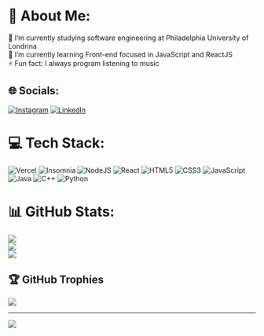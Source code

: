# 💫 About Me: 
🔭 I’m currently studying software engineering at Philadelphia University of Londrina<br>🌱 I’m currently learning Front-end focused in JavaScript and ReactJS<br>⚡ Fun fact: I always program listening to music


## 🌐 Socials:
[![Instagram](https://img.shields.io/badge/Instagram-%23E4405F.svg?logo=Instagram&logoColor=white)](https://instagram.com/junior_gbc) [![LinkedIn](https://img.shields.io/badge/LinkedIn-%230077B5.svg?logo=linkedin&logoColor=white)](https://linkedin.com/in/djuniors) 

# 💻 Tech Stack:
![Vercel](https://img.shields.io/badge/vercel-%23000000.svg?style=for-the-badge&logo=vercel&logoColor=white) ![Insomnia](https://img.shields.io/badge/Insomnia-black?style=for-the-badge&logo=insomnia&logoColor=5849BE) ![NodeJS](https://img.shields.io/badge/node.js-6DA55F?style=for-the-badge&logo=node.js&logoColor=white) ![React](https://img.shields.io/badge/react-%2320232a.svg?style=for-the-badge&logo=react&logoColor=%2361DAFB) ![HTML5](https://img.shields.io/badge/html5-%23E34F26.svg?style=for-the-badge&logo=html5&logoColor=white) ![CSS3](https://img.shields.io/badge/css3-%231572B6.svg?style=for-the-badge&logo=css3&logoColor=white) ![JavaScript](https://img.shields.io/badge/javascript-%23323330.svg?style=for-the-badge&logo=javascript&logoColor=%23F7DF1E) ![Java](https://img.shields.io/badge/java-%23ED8B00.svg?style=for-the-badge&logo=java&logoColor=white) ![C++](https://img.shields.io/badge/c++-%2300599C.svg?style=for-the-badge&logo=c%2B%2B&logoColor=white) ![Python](https://img.shields.io/badge/python-3670A0?style=for-the-badge&logo=python&logoColor=ffdd54)
# 📊 GitHub Stats:
![](https://github-readme-stats.vercel.app/api?username=junior-slv&theme=dark&hide_border=true&include_all_commits=false&count_private=false)<br/>
![](https://github-readme-streak-stats.herokuapp.com/?user=junior-slv&theme=dark&hide_border=true)<br/>
![](https://github-readme-stats.vercel.app/api/top-langs/?username=junior-slv&theme=dark&hide_border=true&include_all_commits=false&count_private=false&layout=compact)

## 🏆 GitHub Trophies
![](https://github-profile-trophy.vercel.app/?username=junior-slv&theme=radical&no-frame=true&no-bg=false&margin-w=4)

---
[![](https://visitcount.itsvg.in/api?id=junior-slv&icon=1&color=8)](https://visitcount.itsvg.in)
